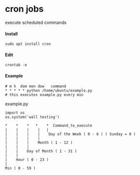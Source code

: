 # cron jobs
execute scheduled commands

#### Install
`sudo apt install cron`

#### Edit
`crontab -e`

#### Example
```
# m h  dom mon dow   command
* * * * * python /home/ubuntu/example.py
# this executes example.py every min
```
example.py
```
import os
os.system('wall testing')
```
```
*    *    *   *    *  Command_to_execute
|    |    |    |   |       
|    |    |    |    Day of the Week ( 0 - 6 ) ( Sunday = 0 )
|    |    |    |
|    |    |    Month ( 1 - 12 )
|    |    |
|    |    Day of Month ( 1 - 31 )
|    |
|    Hour ( 0 - 23 )
|
Min ( 0 - 59 )
```
